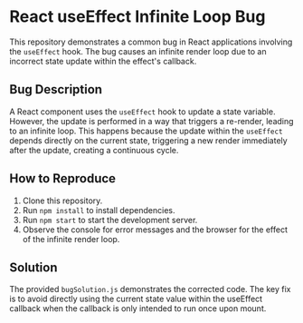 # React useEffect Infinite Loop Bug

This repository demonstrates a common bug in React applications involving the `useEffect` hook.  The bug causes an infinite render loop due to an incorrect state update within the effect's callback.

## Bug Description

A React component uses the `useEffect` hook to update a state variable. However, the update is performed in a way that triggers a re-render, leading to an infinite loop.  This happens because the update within the `useEffect` depends directly on the current state, triggering a new render immediately after the update, creating a continuous cycle.

## How to Reproduce

1. Clone this repository.
2. Run `npm install` to install dependencies.
3. Run `npm start` to start the development server.
4. Observe the console for error messages and the browser for the effect of the infinite render loop.

## Solution

The provided `bugSolution.js` demonstrates the corrected code. The key fix is to avoid directly using the current state value within the useEffect callback when the callback is only intended to run once upon mount.